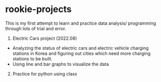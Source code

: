 # rookie-projects
This is my first attempt to learn and practice data analysis/ programming through lots of trial and error.

1. Electric Cars project (2022.08)
- Analyzing the status of electric cars and electric vehicle charging stations in Korea and figuring out cities which need more charging stations to be built.
- Using line and bar graphs to visualize the data

2. Practice for python using class 
